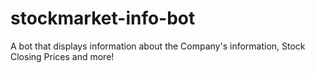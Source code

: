 # stockmarket-info-bot
A bot that displays information about the Company's information, Stock Closing Prices and more!
